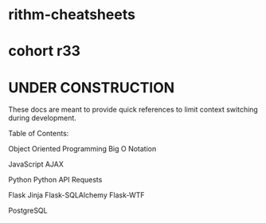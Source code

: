 # rithm-cheatsheets
# cohort r33
# UNDER CONSTRUCTION

These docs are meant to provide quick references to limit context switching during development.

Table of Contents:

Object Oriented Programming
Big O Notation

JavaScript
AJAX

Python
Python API Requests

Flask
Jinja
Flask-SQLAlchemy
Flask-WTF

PostgreSQL
